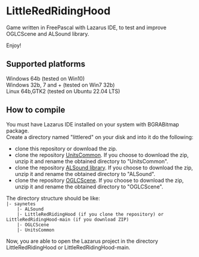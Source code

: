 # LittleRedRidingHood
Game written in FreePascal with Lazarus IDE, to test and improve OGLCScene and ALSound library.  
    
Enjoy!  

## Supported platforms
Windows 64b (tested on Win10)  
Windows 32b, 7 and + (tested on Win7 32b)  
Linux 64b,GTK2 (tested on Ubuntu 22.04 LTS)  


## How to compile
You must have Lazarus IDE installed on your system with BGRABitmap package.  
Create a directory named "littlered" on your disk and into it do the following:
- clone this repository or download the zip.
- clone the repository [UnitsCommon](https://github.com/Lulu04/UnitsCommon). If you choose to download the zip, unzip it and rename the obtained directory to "UnitsCommon".
- clone the repository [ALSound library](https://github.com/Lulu04/ALSound). If you choose to download the zip, unzip it and rename the obtained directory to "ALSound".
- clone the repository [OGLCScene](https://github.com/Lulu04/OGLCScene). If you choose to download the zip, unzip it and rename the obtained directory to "OGLCScene".

The directory structure should be like:  
`|- saynetes`  
`    |- ALSound`  
`    |- LittleRedRidingHood (if you clone the repository) or LittleRedRidingHood-main (if you download ZIP)`  
`    |- OGLCScene`  
`    |- UnitsCommon`  
  
Now, you are able to open the Lazarus project in the directory LittleRedRidingHood or LittleRedRidingHood-main.  
